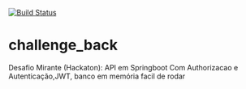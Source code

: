 [![Build Status](https://travis-ci.com/thiagomorais92/challenge_back.svg?branch=master)](https://travis-ci.com/thiagomorais92/challenge_back)
# challenge_back
Desafio Mirante (Hackaton): API em Springboot Com Authorizacao e Autenticação,JWT, banco em memória facil de rodar

